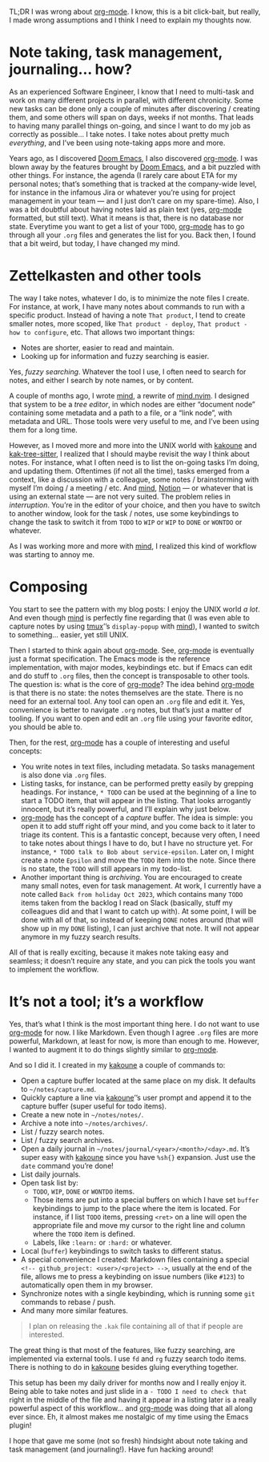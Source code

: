 TL;DR I was wrong about [org-mode]. I know, this is a bit click-bait, but really, I made wrong assumptions and I think I
need to explain my thoughts now.

# Note taking, task management, journaling… how?

As an experienced Software Engineer, I know that I need to multi-task and work on many different projects in parallel,
with different chronicity. Some new tasks can be done only a couple of minutes after discovering / creating them, and
some others will span on days, weeks if not months. That leads to having many parallel things on-going, and since I want
to do my job as correctly as possible… I take notes. I take notes about pretty much _everything_, and I’ve been using
note-taking apps more and more.

Years ago, as I discovered [Doom Emacs], I also discovered [org-mode]. I was blown away by the features brought by
[Doom Emacs], and a bit puzzled with other things. For instance, the agenda (I rarely care about ETA for my personal
notes; that’s something that is tracked at the company-wide level, for instance in the infamous Jira or whatever you’re
using for project management in your team — and I just don’t care on my spare-time). Also, I was a bit doubtful about
having notes laid as plain text (yes, [org-mode] formatted, but still text). What it means is that, there is no database
nor state. Everytime you want to get a list of your `TODO`, [org-mode] has to go through all your `.org` files and
generates the list for you. Back then, I found that a bit weird, but today, I have changed my mind.

# Zettelkasten and other tools

The way I take notes, whatever I do, is to minimize the note files I create. For instance, at work, I have many notes
about commands to run with a specific product. Instead of having a note `That product`, I tend to create smaller notes,
more scoped, like `That product - deploy`, `That product - how to configure`, etc. That allows two important things:

- Notes are shorter, easier to read and maintain.
- Looking up for information and fuzzy searching is easier.

Yes, _fuzzy searching_. Whatever the tool I use, I often need to search for notes, and either I search by note names, or
by content.

A couple of months ago, I wrote [mind], a rewrite of [mind.nvim]. I designed that system to be a _tree editor_, in which
nodes are either “document node” containing some metadata and a path to a file, or a “link node”, with metadata and URL.
Those tools were very useful to me, and I’ve been using them for a long time.

However, as I moved more and more into the UNIX world with [kakoune] and [kak-tree-sitter], I realized that I should
maybe revisit the way I think about notes. For instance, what I often need is to list the on-going tasks I’m doing,
and updating them. Oftentimes (if not all the time), tasks emerged from a context, like a discussion with a colleague,
some notes / brainstorming with myself I’m doing / a meeting / etc. And [mind], [Notion] — or whatever that is using
an external state — are not very suited. The problem relies in _interruption_. You’re in the editor of your choice,
and then you have to switch to another window, look for the task / notes, use some keybindings to change the task to
switch it from `TODO` to `WIP` or `WIP` to `DONE` or `WONTDO` or whatever.

As I was working more and more with [mind], I realized this kind of workflow was starting to annoy me.

# Composing

You start to see the pattern with my blog posts: I enjoy the UNIX world _a lot_. And even though [mind] is perfectly
fine regarding that (I was even able to capture notes by using [tmux]’’s `display-popup` with [mind]), I wanted to
switch to something… easier, yet still UNIX.

Then I started to think again about [org-mode]. See, [org-mode] is eventually just a format specification. The Emacs
mode is the reference implementation, with major modes, keybindings etc. but if Emacs can edit and do stuff to `.org`
files, then the concept is transposable to other tools. The question is: what is the core of [org-mode]? The idea
behind [org-mode] is that there is no state: the notes themselves are the state. There is no need for an external tool.
Any tool can open an `.org` file and edit it. Yes, convenience is better to navigate `.org` notes, but that’s just a
matter of tooling. If you want to open and edit an `.org` file using your favorite editor, you should be able to.

Then, for the rest, [org-mode] has a couple of interesting and useful concepts:

- You write notes in text files, including metadata. So tasks management is also done via `.org` files.
- Listing tasks, for instance, can be performed pretty easily by grepping headings. For instance, `* TODO` can be used
  at the beginning of a line to start a TODO item, that will appear in the listing. That looks arrogantly innocent, but
  it’s really powerful, and I’ll explain why just below.
- [org-mode] has the concept of a _capture_ buffer. The idea is simple: you open it to add stuff right off your mind,
  and you come back to it later to triage its content. This is a fantastic concept, because very often, I need to take
  notes about things I have to do, but I have no structure yet. For instance,
  `* TODO talk to Bob about service-epsilon`. Later on, I might create a note `Epsilon` and move the `TODO` item into
  the note. Since there is no state, the `TODO` will still appears in my todo-list.
- Another important thing is _archiving_. You are encouraged to create many small notes, even for task management. At
  work, I currently have a note called `Back from holiday Oct 2023`, which contains many `TODO` items taken from the
  backlog I read on Slack (basically, stuff my colleagues did and that I want to catch up with). At some point, I will
  be done with all of that, so instead of keeping `DONE` notes around (that will show up in my `DONE` listing), I can
  just archive that note. It will not appear anymore in my fuzzy search results.

All of that is really exciting, because it makes note taking easy and seamless; it doesn’t require any state, and you
can pick the tools you want to implement the workflow.

# It’s not a tool; it’s a workflow

Yes, that’s what I think is the most important thing here. I do not want to use [org-mode] for now. I like Markdown.
Even though I agree `.org` files are more powerful, Markdown, at least for now, is more than enough to me. However, I
wanted to augment it to do things slightly similar to [org-mode].

And so I did it. I created in my [kakoune] a couple of commands to:

- Open a capture buffer located at the same place on my disk. It defaults to `~/notes/capture.md`.
- Quickly capture a line via [kakoune]’’s user prompt and append it to the capture buffer (super useful for todo items).
- Create a new note in `~/notes/notes/`.
- Archive a note into `~/notes/archives/`.
- List / fuzzy search notes.
- List / fuzzy search archives.
- Open a daily journal in `~/notes/journal/<year>/<month>/<day>.md`. It’s super easy with [kakoune] since you have
  `%sh{}` expansion. Just use the `date` command you’re done!
- List daily journals.
- Open task list by:
  - `TODO`, `WIP`, `DONE` or `WONTDO` items.
  - Those items are put into a special buffers on which I have set `buffer` keybindings to jump to the place where the
    item is located. For instance, if I list `TODO` items, pressing `<ret>` on a line will open the appropriate file and
    move my cursor to the right line and column where the `TODO` item is defined.
  - Labels, like `:learn:` or `:hard:` or whatever.
- Local (`buffer`) keybindings to switch tasks to different status.
- A special convenience I created: Markdown files containing a special `<!-- github_project: <user>/<project> -->`,
  usually at the end of the file, allows me to press a keybinding on issue numbers (like `#123`) to automatically open
  them in my browser.
- Synchronize notes with a single keybinding, which is running some `git` commands to rebase / push.
- And many more similar features.

> I plan on releasing the `.kak` file containing all of that if people are interested.

The great thing is that most of the features, like fuzzy searching, are implemented via external tools. I use `fd` and
`rg` fuzzy search todo items. There is nothing to do in [kakoune] besides gluing everything together.

This setup has been my daily driver for months now and I really enjoy it. Being able to take notes and just slide in a
`- TODO I need to check that` right in the middle of the file and having it appear in a listing later is a really
powerful aspect of this workflow… and [org-mode] was doing that all along ever since. Eh, it almost makes me nostalgic
of my time using the Emacs plugin!

I hope that gave me some (not so fresh) hindsight about note taking and task management (and journaling!). Have fun
hacking around!

[org-mode]: https://orgmode.org/
[Doom Emacs]: https://github.com/doomemacs/doomemacs
[mind]: https://github.com/phaazon/mind
[mind.nvim]: https://github.com/phaazon/mind.nvim
[kakoune]: https://kakoune.org
[kak-tree-sitter]: https://github.com/phaazon/kak-tree-sitter
[Notion]: https://www.notion.so/
[tmux]: https://github.com/tmux/tmux
